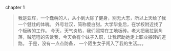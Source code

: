 
chapter 1
>我是亚辉，一个蠢萌的人，从小到大除了健身，别无大志，所以上天给了我一个健壮的体魄。 外号壮汉，简称傻白甜。大学毕业后，在学校附近找了个板砖的工作。
今天，天气炎热，我们照常在工地板砖。老大把我拉到角落，贼嘻嘻的告诉我，今天会有个妹子入职，让我帮助她走上职业搬砖的道路。 于是，没有一点点防备， 一个陌生女子闯入了我的生活。。。
